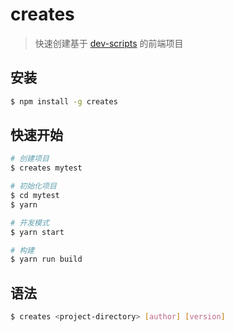 # creates

> 快速创建基于 [dev-scripts](https://github.com/cjg125/dev-scripts) 的前端项目

## 安装

```sh
$ npm install -g creates
```

## 快速开始

```sh
# 创建项目
$ creates mytest

# 初始化项目
$ cd mytest
$ yarn

# 开发模式
$ yarn start

# 构建
$ yarn run build
```

## 语法

```sh
$ creates <project-directory> [author] [version]
```
